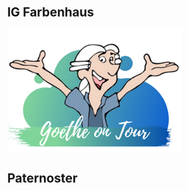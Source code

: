# IG Farbenhaus

<p class="aligncenter">
    <img src="Logo.png" alt="centered image" width="400" />
</p>

# Paternoster


